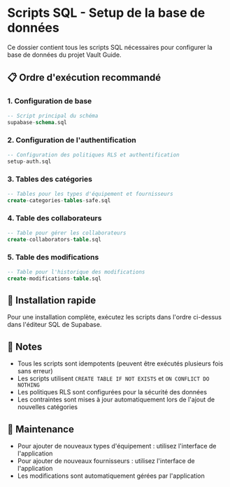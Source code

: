 # Scripts SQL - Setup de la base de données

Ce dossier contient tous les scripts SQL nécessaires pour configurer la base de données du projet Vault Guide.

## 📋 Ordre d'exécution recommandé

### 1. Configuration de base
```sql
-- Script principal du schéma
supabase-schema.sql
```

### 2. Configuration de l'authentification
```sql
-- Configuration des politiques RLS et authentification
setup-auth.sql
```

### 3. Tables des catégories
```sql
-- Tables pour les types d'équipement et fournisseurs
create-categories-tables-safe.sql
```

### 4. Table des collaborateurs
```sql
-- Table pour gérer les collaborateurs
create-collaborators-table.sql
```

### 5. Table des modifications
```sql
-- Table pour l'historique des modifications
create-modifications-table.sql
```

## 🚀 Installation rapide

Pour une installation complète, exécutez les scripts dans l'ordre ci-dessus dans l'éditeur SQL de Supabase.

## 📝 Notes

- Tous les scripts sont idempotents (peuvent être exécutés plusieurs fois sans erreur)
- Les scripts utilisent `CREATE TABLE IF NOT EXISTS` et `ON CONFLICT DO NOTHING`
- Les politiques RLS sont configurées pour la sécurité des données
- Les contraintes sont mises à jour automatiquement lors de l'ajout de nouvelles catégories

## 🔧 Maintenance

- Pour ajouter de nouveaux types d'équipement : utilisez l'interface de l'application
- Pour ajouter de nouveaux fournisseurs : utilisez l'interface de l'application
- Les modifications sont automatiquement gérées par l'application







